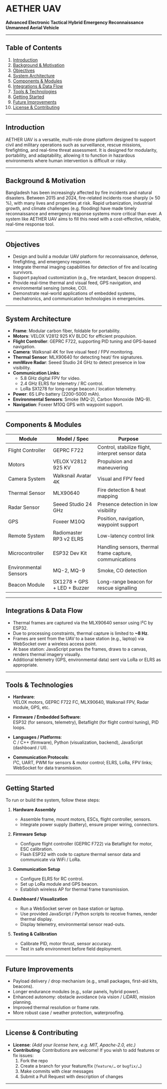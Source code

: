 # AETHER UAV

**Advanced Electronic Tactical Hybrid Emergency Reconnaissance Unmanned Aerial Vehicle**

---

## Table of Contents

1. [Introduction](#introduction)  
2. [Background & Motivation](#background--motivation)  
3. [Objectives](#objectives)  
4. [System Architecture](#system-architecture)  
5. [Components & Modules](#components--modules)  
6. [Integrations & Data Flow](#integrations--data-flow)  
7. [Tools & Technologies](#tools--technologies)  
8. [Getting Started](#getting-started)  
9. [Future Improvements](#future-improvements)  
10. [License & Contributing](#license--contributing)  

---

## Introduction

AETHER UAV is a versatile, multi-role drone platform designed to support civil and military operations such as surveillance, rescue missions, firefighting, and real-time threat assessment. It is designed for modularity, portability, and adaptability, allowing it to function in hazardous environments where human intervention is difficult or risky.

---

## Background & Motivation

Bangladesh has been increasingly affected by fire incidents and natural disasters. Between 2015 and 2024, fire-related incidents rose sharply (≈ 50 %), with many lives and properties at risk. Rapid urbanization, industrial growth, and climate challenges (e.g. flooding) have made timely reconnaissance and emergency response systems more critical than ever. A system like AETHER UAV aims to fill this need with a cost-effective, reliable, real-time response tool.

---

## Objectives

- Design and build a modular UAV platform for reconnaissance, defense, firefighting, and emergency response.  
- Integrate thermal imaging capabilities for detection of fire and locating survivors.  
- Support payload customization (e.g., fire retardant, beacon droppers).  
- Provide real-time thermal and visual feed, GPS navigation, and environmental sensing (smoke, CO).  
- Demonstrate real-world applications of embedded systems, mechatronics, and communication technologies in emergencies.

---

## System Architecture

- **Frame**: Modular carbon fiber, foldable for portability.  
- **Motors**: VELOX V2812 925 KV BLDC for efficient propulsion.  
- **Flight Controller**: GEPRC F722, supporting PID tuning and GPS-based navigation.  
- **Camera**: Walksnail 4K for live visual feed / FPV monitoring.  
- **Thermal Sensor**: MLX90640 for detecting heat/ fire signatures.  
- **mmWave Radar**: Seeed Studio 24 GHz to detect presence in low visibility.  
- **Communication Links**:  
  - 5.8 GHz digital FPV for video.  
  - 2.4 GHz ELRS for telemetry / RC control.  
  - LoRa SX1278 for long-range beacon / location telemetry.  
- **Power**: 6S LiPo battery (2200–5000 mAh).  
- **Environmental Sensors**: Smoke (MQ-2), Carbon Monoxide (MQ-9).  
- **Navigation**: Foxeer M10Q GPS with waypoint support.  

---

## Components & Modules

| Module | Model / Spec | Purpose |
|---|---|---|
| Flight Controller | GEPRC F722 | Control, stabilize flight, interpret sensor data |
| Motors | VELOX V2812 925 KV | Propulsion and maneuvering |
| Camera System | Walksnail Avatar 4K | Visual and FPV feed |
| Thermal Sensor | MLX90640 | Fire detection & heat mapping |
| Radar Sensor | Seeed Studio 24 GHz | Presence detection in low visibility |
| GPS | Foxeer M10Q | Position, navigation, waypoint support |
| Remote System | Radiomaster RP3 v2 ELRS | Low-latency control link |
| Microcontroller | ESP32 Dev Kit | Handling sensors, thermal frame capture, communications |
| Environmental Sensors | MQ-2, MQ-9 | Smoke, CO detection |
| Beacon Module | SX1278 + GPS + LED + Buzzer | Long-range beacon for rescue signalling |

---

## Integrations & Data Flow

- Thermal frames are captured via the MLX90640 sensor using I²C by ESP32.  
- Due to processing constraints, thermal capture is limited to **~8 Hz**.  
- Frames are sent from the UAV to a base station (e.g., laptop) via WebSocket over a wireless access point.  
- At base station: JavaScript parses the frames, draws to a canvas, renders thermal imagery visually.  
- Additional telemetry (GPS, environmental data) sent via LoRa or ELRS as appropriate.  

---

## Tools & Technologies

- **Hardware**:  
  VELOX motors, GEPRC F722 FC, MLX90640, Walksnail FPV, Radar module, GPS, etc.

- **Firmware / Embedded Software**:  
  ESP32 (for sensors, telemetry), Betaflight (for flight control tuning), PID loops.

- **Languages / Platforms**:  
  C / C++ (firmware), Python (visualization, backend), JavaScript (dashboard / UI).

- **Communication Protocols**:  
  I²C, UART, PWM for sensors & motor control; ELRS, LoRa, FPV links; WebSocket for data transmission.

---

## Getting Started

To run or build the system, follow these steps:

1. **Hardware Assembly**  
   - Assemble frame, mount motors, ESCs, flight controller, sensors.  
   - Integrate power supply (battery), ensure proper wiring, connectors.

2. **Firmware Setup**  
   - Configure flight controller (GEPRC F722) via Betaflight for motor, ESC calibration.  
   - Flash ESP32 with code to capture thermal sensor data and communicate via WiFi / LoRa.

3. **Communication Setup**  
   - Configure ELRS for RC control.  
   - Set up LoRa module and GPS beacon.  
   - Establish wireless AP for thermal frame transmission.

4. **Dashboard / Visualization**  
   - Run a WebSocket server on base station or laptop.  
   - Use provided JavaScript / Python scripts to receive frames, render thermal display.  
   - Display telemetry, environmental sensor read-outs.

5. **Testing & Calibration**  
   - Calibrate PID, motor thrust, sensor accuracy.  
   - Test in safe environment before field deployment.  

---

## Future Improvements

- Payload delivery / drop mechanism (e.g., small packages, first-aid kits, beacons).  
- Longer endurance modules (e.g., solar panels, hybrid power).  
- Enhanced autonomy: obstacle avoidance (via vision / LiDAR), mission planning.  
- Improved thermal resolution or frame rate.  
- More robust case / weather protection, waterproofing.  

---

## License & Contributing

- **License**: *(Add your license here, e.g. MIT, Apache-2.0, etc.)*  
- **Contributing**: Contributions are welcome! If you wish to add features or fix issues:  
  1. Fork the repo  
  2. Create a branch for your feature/fix (`feature/…` or `bugfix/…`)  
  3. Make commits with clear messages  
  4. Submit a Pull Request with description of changes  

---
